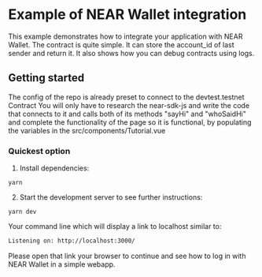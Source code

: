 Example of NEAR Wallet integration
==================================

This example demonstrates how to integrate your application with NEAR Wallet.
The contract is quite simple. It can store the account_id of last sender and return it. 
It also shows how you can debug contracts using logs.

## Getting started

The config of the repo is already preset to connect to the devtest.testnet Contract
You will only have to research the near-sdk-js and write the code that connects to it
and calls both of its methods "sayHi" and "whoSaidHi"
and complete the functionality of the page so it is functional, by populating the variables in the src/components/Tutorial.vue

### Quickest option

1. Install dependencies:

```
yarn
```

2. Start the development server to see further instructions:

```
yarn dev
```

Your command line which will display a link to localhost similar to:
```bash
Listening on: http://localhost:3000/
```

Please open that link your browser to continue and see how to log in with NEAR Wallet in a simple webapp.
